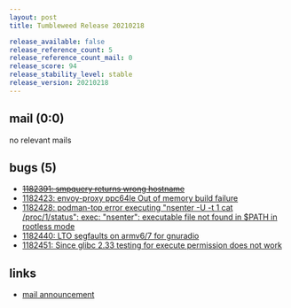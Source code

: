 ```yaml
---
layout: post
title: Tumbleweed Release 20210218

release_available: false
release_reference_count: 5
release_reference_count_mail: 0
release_score: 94
release_stability_level: stable
release_version: 20210218
---
```


## mail (0:0)

no relevant mails

## bugs (5)

<!--more-->

- ~~[1182391: smpquery returns wrong hostname](https://bugzilla.opensuse.org/show_bug.cgi?id=1182391)~~
- [1182423: envoy-proxy ppc64le  Out of memory build failure](https://bugzilla.opensuse.org/show_bug.cgi?id=1182423)
- [1182428: podman-top error executing "nsenter -U -t 1 cat /proc/1/status": exec: "nsenter": executable file not found in $PATH in rootless mode](https://bugzilla.opensuse.org/show_bug.cgi?id=1182428)
- [1182440: LTO segfaults on armv6/7 for gnuradio](https://bugzilla.opensuse.org/show_bug.cgi?id=1182440)
- [1182451: Since glibc 2.33 testing for execute permission does not work](https://bugzilla.opensuse.org/show_bug.cgi?id=1182451)



## links

- [mail announcement](https://github.com/boombatower/tumbleweed-review/issues/10)
